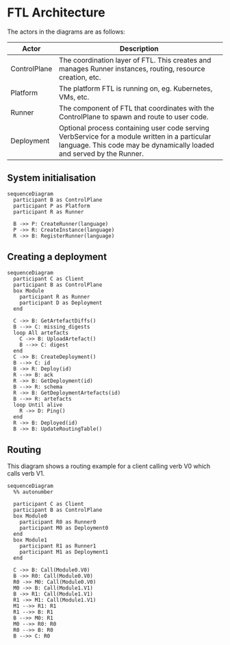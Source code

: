 # FTL Architecture

The actors in the diagrams are as follows:

| Actor        | Description                                                                                                                                                            |
| ------------ | ---------------------------------------------------------------------------------------------------------------------------------------------------------------------- |
| ControlPlane | The coordination layer of FTL. This creates and manages Runner instances, routing, resource creation, etc.                                                             |
| Platform     | The platform FTL is running on, eg. Kubernetes, VMs, etc.                                                                                                              |
| Runner       | The component of FTL that coordinates with the ControlPlane to spawn and route to user code.                                                                           |
| Deployment   | Optional process containing user code serving VerbService for a module written in a particular language. This code may be dynamically loaded and served by the Runner. |

## System initialisation

```mermaid
sequenceDiagram
  participant B as ControlPlane
  participant P as Platform
  participant R as Runner

  B ->> P: CreateRunner(language)
  P ->> R: CreateInstance(language)
  R ->> B: RegisterRunner(language)
```

## Creating a deployment

```mermaid
sequenceDiagram
  participant C as Client
  participant B as ControlPlane
  box Module
    participant R as Runner
    participant D as Deployment
  end

  C ->> B: GetArtefactDiffs()
  B -->> C: missing_digests
  loop All artefacts
    C ->> B: UploadArtefact()
    B -->> C: digest
  end
  C ->> B: CreateDeployment()
  B -->> C: id
  B ->> R: Deploy(id)
  R -->> B: ack
  R ->> B: GetDeployment(id)
  B -->> R: schema
  R ->> B: GetDeploymentArtefacts(id)
  B -->> R: artefacts
  loop Until alive
    R ->> D: Ping()
  end
  R ->> B: Deployed(id)
  B ->> B: UpdateRoutingTable()
```

## Routing

This diagram shows a routing example for a client calling verb V0 which calls
verb V1.

```mermaid
sequenceDiagram
  %% autonumber

  participant C as Client
  participant B as ControlPlane
  box Module0
    participant R0 as Runner0
    participant M0 as Deployment0
  end
  box Module1
    participant R1 as Runner1
    participant M1 as Deployment1
  end

  C ->> B: Call(Module0.V0)
  B ->> R0: Call(Module0.V0)
  R0 ->> M0: Call(Module0.V0)
  M0 ->> B: Call(Module1.V1)
  B ->> R1: Call(Module1.V1)
  R1 ->> M1: Call(Module1.V1)
  M1 -->> R1: R1
  R1 -->> B: R1
  B -->> M0: R1
  M0 -->> R0: R0
  R0 -->> B: R0
  B -->> C: R0
```
